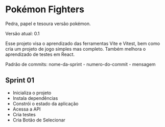 # Pokémon Fighters
Pedra, papel e tesoura versão pokémon.

Versão atual: 0.1

Esse projeto visa o aprendizado das ferramentas Vite e Vitest, bem como cria um projeto de jogo simples mas completo. Também melhora o aprendizado de testes em React.

Padrão de commits: nome-da-sprint - numero-do-commit - mensagem

## Sprint 01

 - Inicializa o projeto
 - Instala dependências
 - Constrói o estado da aplicação
 - Acessa a API
 - Cria testes
 - Cria Botão de Selecionar